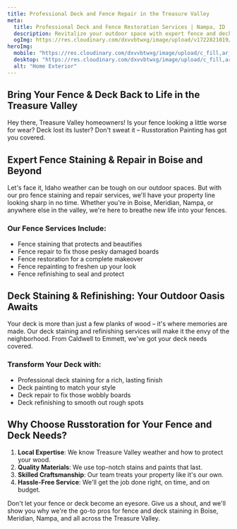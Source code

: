 ```yaml
---
title: Professional Deck and Fence Repair in the Treasure Valley
meta: 
  title: Professional Deck and Fence Restoration Services | Nampa, ID
  description: Revitalize your outdoor space with expert fence and deck staining services in Boise and the Treasure Valley. Russtoration Painting offers professional fence repair, deck refinishing, and wood restoration. Get a free quote today!
  ogImg: https://res.cloudinary.com/dxvvbtwxg/image/upload/v1722821019/Russtoration%20Painting/rp-og_fe5b4t.jpg
heroImg: 
  mobile: "https://res.cloudinary.com/dxvvbtwxg/image/upload/c_fill,ar_16:9/v1722810512/Russtoration%20Painting/20210511_152154_ltblyh.webp"
  desktop: "https://res.cloudinary.com/dxvvbtwxg/image/upload/c_fill,ar_16:9/v1722810512/Russtoration%20Painting/20210511_152154_ltblyh.webp"
  alt: "Home Exterior"
---
```


## Bring Your Fence & Deck Back to Life in the Treasure Valley

Hey there, Treasure Valley homeowners! Is your fence looking a little worse for wear? Deck lost its luster? Don't sweat it – Russtoration Painting has got you covered.

## Expert Fence Staining & Repair in Boise and Beyond

Let's face it, Idaho weather can be tough on our outdoor spaces. But with our pro fence staining and repair services, we'll have your property line looking sharp in no time. Whether you're in Boise, Meridian, Nampa, or anywhere else in the valley, we're here to breathe new life into your fences.

### Our Fence Services Include:

- Fence staining that protects and beautifies
- Fence repair to fix those pesky damaged boards
- Fence restoration for a complete makeover
- Fence repainting to freshen up your look
- Fence refinishing to seal and protect

## Deck Staining & Refinishing: Your Outdoor Oasis Awaits

Your deck is more than just a few planks of wood – it's where memories are made. Our deck staining and refinishing services will make it the envy of the neighborhood. From Caldwell to Emmett, we've got your deck needs covered.

### Transform Your Deck with:

- Professional deck staining for a rich, lasting finish
- Deck painting to match your style
- Deck repair to fix those wobbly boards
- Deck refinishing to smooth out rough spots

## Why Choose Russtoration for Your Fence and Deck Needs?

1. **Local Expertise**: We know Treasure Valley weather and how to protect your wood.
2. **Quality Materials**: We use top-notch stains and paints that last.
3. **Skilled Craftsmanship**: Our team treats your property like it's our own.
4. **Hassle-Free Service**: We'll get the job done right, on time, and on budget.

Don't let your fence or deck become an eyesore. Give us a shout, and we'll show you why we're the go-to pros for fence and deck staining in Boise, Meridian, Nampa, and all across the Treasure Valley.
